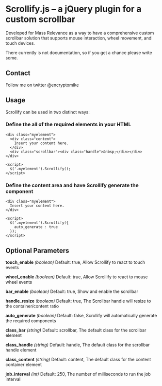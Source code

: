 # Scrollify.js – a jQuery plugin for a custom scrollbar

Developed for Mass Relevance as a way to have a comprehensive custom scrollbar solution that supports mouse interaction, 
wheel movement, and touch devices.

There currently is not documentation, so if you get a chance please write some.

## Contact

Follow me on twitter @encryptomike

## Usage

Scrollify can be used in two distinct ways:

### Define the all of the required elements in your HTML

    <div class="myelement">
      <div class="content">
        Insert your content here.
      </div>
      <div class="scrollbar"><div class="handle">&nbsp;</div></div>
    </div>
    
    <script>
      $('.myelement').Scrollify();
    </script>

### Define the content area and have Scrollify generate the component

    <div class="myelement">
      Insert your content here.
    </div>

    <script>
      $('.myelement').Scrollify({
        auto_generate : true
      });
    </script>

## Optional Parameters

**touch_enable** *(boolean)*
Default: true, Allow Scrollify to react to touch events

**wheel_enable**  *(boolean)*
Default: true, Allow Scrollify to react to mouse wheel events

**bar_enable**  *(boolean)*
Default: true, Show and enable the scrollbar

**handle_resize**  *(boolean)*
Default: true, The Scrollbar handle will resize to the container/content ratio

**auto_generate**  *(boolean)*
Default: false, Scrollify will automatically generate the required components

**class_bar** *(string)*
Default: scrollbar, The default class for the scrollbar element

**class_handle** *(string)*
Default: handle, The default class for the scrollbar handle element

**class_content** *(string)*
Default: content, The default class for the content container element

**job_interval** *(int)*
Default: 250, The number of milliseconds to run the job interval